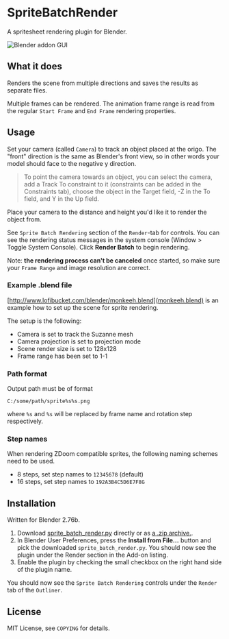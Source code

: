 SpriteBatchRender
=================

A spritesheet rendering plugin for Blender.

![Blender addon GUI](http://i.imgur.com/mTThmPK.png)

## What it does

Renders the scene from multiple directions and saves the results as separate files.

Multiple frames can be rendered. The animation frame range is read from the regular
`Start Frame` and `End Frame` rendering properties.

## Usage

Set your camera (called `Camera`) to track an object placed at the origo.
The "front" direction is the same as Blender's front view, so in other words your model
should face to the negative y direction.

> To point the camera towards an object, you can select the camera, add a Track To constraint to it (constraints can be added in the Constraints tab), choose the object in the Target field, -Z in the To field, and Y in the Up field.

Place your camera to the distance and height you'd like it to render the object from.

See `Sprite Batch Rendering` section of the `Render`-tab for controls. You can see the rendering status messages in the system console (Window > Toggle System Console). Click **Render Batch** to begin rendering.

Note: **the rendering process can't be canceled** once started, so make sure your `Frame Range` and image resolution are correct.

### Example .blend file
[http://www.lofibucket.com/blender/monkeeh.blend](monkeeh.blend) is an example how to set up the scene for sprite rendering.

The setup is the following:
* Camera is set to track the Suzanne mesh
* Camera projection is set to projection mode
* Scene render size is set to 128x128
* Frame range has been set to 1-1

### Path format

Output path must be of format

	C:/some/path/sprite%s%s.png

where `%s` and `%s` will be replaced by frame name and rotation step respectively.

### Step names
When rendering ZDoom compatible sprites, the following naming schemes need to be used.

* 8 steps, set step names to `12345678` (default)
* 16 steps, set step names to `192A3B4C5D6E7F8G`

## Installation
Written for Blender 2.76b.

1. Download [sprite_batch_render.py](https://raw.github.com/seece/SpriteBatchRender/master/sprite_batch_render.py) directly or as [a .zip archive.](https://github.com/seece/SpriteBatchRender/archive/master.zip). 
2. In Blender User Preferences, press the **Install from File...** button and pick the downloaded `sprite_batch_render.py`. You should now see the plugin under the Render section in the Add-on listing.
3. Enable the plugin by checking the small checkbox on the right hand side of the plugin name.

You should now see the `Sprite Batch Rendering` controls under the `Render` tab of the `Outliner`.

## License
MIT License, see `COPYING` for details.


